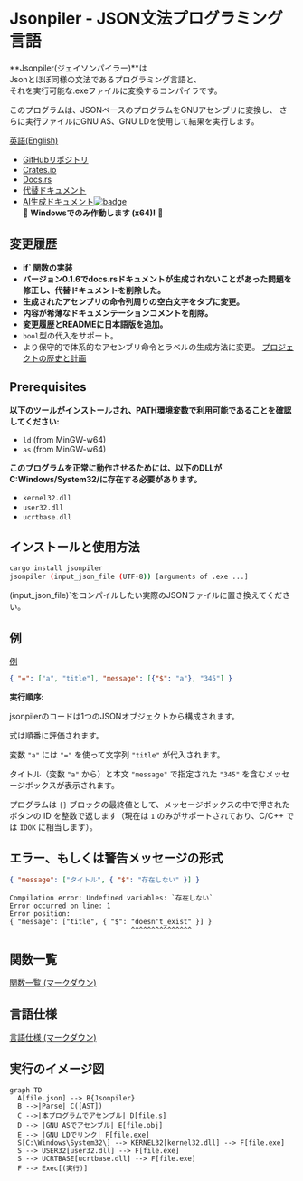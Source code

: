 # Jsonpiler - JSON文法プログラミング言語

**Jsonpiler(ジェイソンパイラー)**は  
Jsonとほぼ同様の文法であるプログラミング言語と、  
それを実行可能な.exeファイルに変換するコンパイラです。

このプログラムは、JSONベースのプログラムをGNUアセンブリに変換し、
さらに実行ファイルにGNU AS、GNU LDを使用して結果を実行します。

[英語(English)](https://github.com/HAL-G1THuB/jsonpiler.git/tree/main/README.md)

- [GitHubリポジトリ](https://github.com/HAL-G1THuB/jsonpiler.git)  
- [Crates.io](https://crates.io/crates/jsonpiler)  
- [Docs.rs](https://docs.rs/jsonpiler/latest/jsonpiler)  
- [代替ドキュメント](https://hal-g1thub.github.io/jsonpiler-doc/jsonpiler/index.html)  
- [AI生成ドキュメント![badge](https://deepwiki.com/badge.svg)](https://deepwiki.com/HAL-G1THuB/jsonpiler)  
🚨 **Windowsでのみ作動します (x64)!** 🚨

## 変更履歴

- **if` 関数の実装**
- **バージョン0.1.6でdocs.rsドキュメントが生成されないことがあった問題を修正し、代替ドキュメントを削除した。**
- **生成されたアセンブリの命令列周りの空白文字をタブに変更。**
- **内容が希薄なドキュメンテーションコメントを削除。**
- **変更履歴とREADMEに日本語版を追加。**
- `bool`型の代入をサポート。
- より保守的で体系的なアセンブリ命令とラベルの生成方法に変更。
[プロジェクトの歴史と計画](https://github.com/HAL-G1THuB/jsonpiler/tree/main/CHANGELOG-ja.md)

## Prerequisites

**以下のツールがインストールされ、PATH環境変数で利用可能であることを確認してください:**

- `ld` (from MinGW-w64)  
- `as` (from MinGW-w64)  

**このプログラムを正常に動作させるためには、以下のDLLがC:Windows/System32/に存在する必要があります。**

- `kernel32.dll`  
- `user32.dll`  
- `ucrtbase.dll`  

## インストールと使用方法

```bash
cargo install jsonpiler
jsonpiler (input_json_file (UTF-8)) [arguments of .exe ...]
```

(input_json_file)`をコンパイルしたい実際のJSONファイルに置き換えてください。

## 例

[例](https://github.com/HAL-G1THuB/jsonpiler/tree/main/examples)

```json
{ "=": ["a", "title"], "message": [{"$": "a"}, "345"] }
```

**実行順序:**

jsonpilerのコードは1つのJSONオブジェクトから構成されます。

式は順番に評価されます。

変数 `"a"` には `"="` を使って文字列 `"title"` が代入されます。

タイトル（変数 `"a"` から）と本文 `"message"` で指定された `"345"` を含むメッセージボックスが表示されます。

プログラムは `{}` ブロックの最終値として、メッセージボックスの中で押されたボタンの ID を整数で返します（現在は `1` のみがサポートされており、C/C++ では `IDOK` に相当します）。

## エラー、もしくは警告メッセージの形式

```json
{ "message": ["タイトル", { "$": "存在しない" }] }
```

```text
Compilation error: Undefined variables: `存在しない`
Error occurred on line: 1
Error position:
{ "message": ["title", { "$": "doesn't_exist" }] }
                              ^^^^^^^^^^^^^^^
```

## 関数一覧

[関数一覧 (マークダウン)](https://github.com/HAL-G1THuB/jsonpiler/tree/main/docs/functions.md)

## 言語仕様

[言語仕様 (マークダウン)](https://github.com/HAL-G1THuB/jsonpiler/tree/main/docs/specification.md)

## 実行のイメージ図

```mermaid
graph TD
  A[file.json] --> B{Jsonpiler}
  B -->|Parse| C([AST])
  C -->|本プログラムでアセンブル| D[file.s]
  D --> |GNU ASでアセンブル| E[file.obj]
  E --> |GNU LDでリンク| F[file.exe]
  S[C:\Windows\System32\] --> KERNEL32[kernel32.dll] --> F[file.exe]
  S --> USER32[user32.dll] --> F[file.exe]
  S --> UCRTBASE[ucrtbase.dll] --> F[file.exe]
  F --> Exec[(実行)]
```
